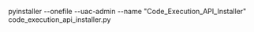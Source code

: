 pyinstaller --onefile --uac-admin --name "Code_Execution_API_Installer" code_execution_api_installer.py